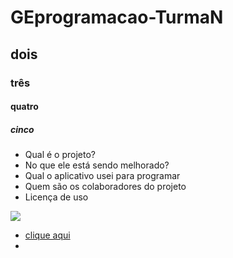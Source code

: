 # GEprogramacao-TurmaN
## dois
### três
#### quatro
##### cinco
- Qual é o projeto?
- No que ele está sendo melhorado?
- Qual o aplicativo usei para programar
- Quem são os colaboradores do projeto
-  Licença de uso
 
 
![](https://img.shields.io/badge/YouTube-FF0000?style=for-the-badge&logo=youtube&logoColor=white) 
 - [clique aqui](https://classroom.google.com/h)
 - 
